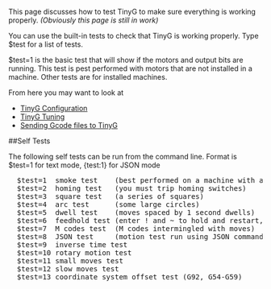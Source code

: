 This page discusses how to test TinyG to make sure everything is working properly.
_(Obviously this page is still in work)_

You can use the built-in tests to check that TinyG is working properly. Type $test for a list of tests.

$test=1 is the basic test that will show if the motors and output bits are running. This test is pest performed with motors that are not installed in a machine. Other tests are for installed machines.

From here you may want to look at 
* [TinyG Configuration](TinyG-Configuration) 
* [TinyG Tuning](TinyG-Tuning)
* [Sending Gcode files to TinyG](TinyG-Sending-Files)

##Self Tests

The following self tests can be run from the command line. Format is $test=1 for text mode, {test:1} for JSON mode
<pre>
  $test=1  smoke test    (best performed on a machine with a large table or motors not connected to a machine)
  $test=2  homing test   (you must trip homing switches)
  $test=3  square test   (a series of squares)
  $test=4  arc test      (some large circles)
  $test=5  dwell test    (moves spaced by 1 second dwells)
  $test=6  feedhold test (enter ! and ~ to hold and restart, respectively)
  $test=7  M codes test  (M codes intermingled with moves)
  $test=8  JSON test     (motion test run using JSON commands)
  $test=9  inverse time test
  $test=10 rotary motion test
  $test=11 small moves test
  $test=12 slow moves test
  $test=13 coordinate system offset test (G92, G54-G59)
</pre>